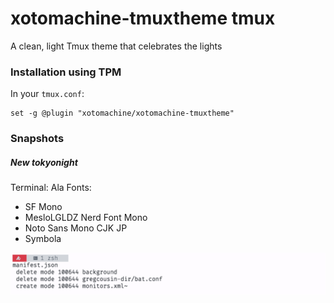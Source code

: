 # xotomachine-tmuxtheme tmux

A clean, light Tmux theme that celebrates the lights 

### Installation using TPM

In your `tmux.conf`:
```
set -g @plugin "xotomachine/xotomachine-tmuxtheme"
```

### Snapshots

##### New tokyonight

Terminal: Ala
Fonts:
  - SF Mono
  - MesloLGLDZ Nerd Font Mono
  - Noto Sans Mono CJK JP
  - Symbola

![Snap 1](snaps/image.png)
